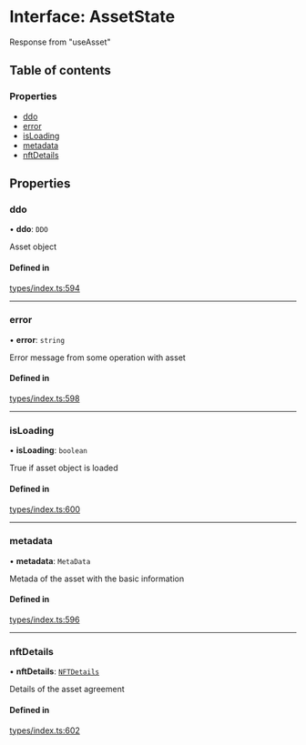 # Interface: AssetState

Response from "useAsset"

## Table of contents

### Properties

- [ddo](AssetState.md#ddo)
- [error](AssetState.md#error)
- [isLoading](AssetState.md#isloading)
- [metadata](AssetState.md#metadata)
- [nftDetails](AssetState.md#nftdetails)

## Properties

### ddo

• **ddo**: `DDO`

Asset object

#### Defined in

[types/index.ts:594](https://github.com/nevermined-io/components-catalog/blob/7fe42cf/lib/src/types/index.ts#L594)

___

### error

• **error**: `string`

Error message from some operation with asset

#### Defined in

[types/index.ts:598](https://github.com/nevermined-io/components-catalog/blob/7fe42cf/lib/src/types/index.ts#L598)

___

### isLoading

• **isLoading**: `boolean`

True if asset object is loaded

#### Defined in

[types/index.ts:600](https://github.com/nevermined-io/components-catalog/blob/7fe42cf/lib/src/types/index.ts#L600)

___

### metadata

• **metadata**: `MetaData`

Metada of the asset with the basic information

#### Defined in

[types/index.ts:596](https://github.com/nevermined-io/components-catalog/blob/7fe42cf/lib/src/types/index.ts#L596)

___

### nftDetails

• **nftDetails**: [`NFTDetails`](NFTDetails.md)

Details of the asset agreement

#### Defined in

[types/index.ts:602](https://github.com/nevermined-io/components-catalog/blob/7fe42cf/lib/src/types/index.ts#L602)

